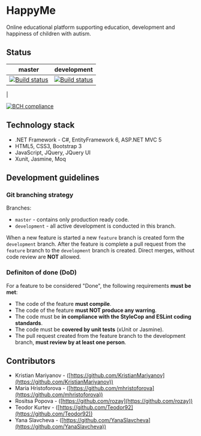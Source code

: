 # HappyMe

Online educational platform supporting education, development and happiness of children with autism.

## Status

| master                                                                                                                                                                 | development                                                                                                                                                                            |
|------------------------------------------------------------------------------------------------------------------------------------------------------------------------|----------------------------------------------------------------------------------------------------------------------------------------------------------------------------------------|
| [![Build status](https://ci.appveyor.com/api/projects/status/1l6uxwqf6g4mgs2e/branch/master?svg=true)](https://ci.appveyor.com/project/Teodor92/happyme/branch/master) | [![Build status](https://ci.appveyor.com/api/projects/status/8uejjiw2qv4ac4qu?svg=true)](https://ci.appveyor.com/project/Teodor92/happyme-i6axp)
 |

[![BCH compliance](https://bettercodehub.com/edge/badge/HappyMeBulgaria/HappyMe)](https://bettercodehub.com/)

## Technology stack

* .NET Framework - C#, EntityFramework 6, ASP.NET MVC 5
* HTML5, CSS3, Bootstrap 3
* JavaScript, JQuery, JQuery UI
* Xunit, Jasmine, Moq

## Development guidelines

### Git branching strategy
Branches:
- `master` - contains only production ready code.
- `development` - all active development is conducted in this branch.

When a new feature is started a new `feature` branch is created form the `development` branch. After the feature is complete a pull request from the `feature` branch to the `development` branch is created. Direct merges, without code review are **NOT** allowed.

### Definiton of done (DoD)

For a feature to be considered "Done", the following requirements **must be met**:
- The code of the feature **must compile**.
- The code of the feature **must NOT produce any warring**.
- The code must be **in compliance with the StyleCop and ESLint coding standards**.
- The code must be **covered by unit tests** (xUnit or Jasmine).
- The pull request created from the feature branch to the development branch, **must review by at least one person**.

## Contributors

* Kristian Mariyanov - ([https://github.com/KristianMariyanov](https://github.com/KristianMariyanov))
* Maria Hristoforova - ([https://github.com/mhristoforova](https://github.com/mhristoforova))
* Rositsa Popova - ([https://github.com/rozay](https://github.com/rozay))
* Teodor Kurtev - ([https://github.com/Teodor92](https://github.com/Teodor92))
* Yana Slavcheva - ([https://github.com/YanaSlavcheva](https://github.com/YanaSlavcheva))
